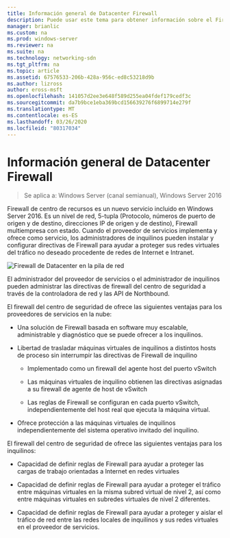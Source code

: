 ```yaml
---
title: Información general de Datacenter Firewall
description: Puede usar este tema para obtener información sobre el Firewall de centros de seguridad, que es una capa de red, números de puerto de 5-tupla (Protocolo, número de puerto de origen y destino, direcciones IP de origen y de destino), Firewall multiinquilino con estado en Windows Server 2016.
manager: brianlic
ms.custom: na
ms.prod: windows-server
ms.reviewer: na
ms.suite: na
ms.technology: networking-sdn
ms.tgt_pltfrm: na
ms.topic: article
ms.assetid: 67576533-206b-428a-956c-ed8c53218d9b
ms.author: lizross
author: eross-msft
ms.openlocfilehash: 141057d2ee3e648f589d255ea04fdef179cedf3c
ms.sourcegitcommit: da7b9bce1eba369bcd156639276f6899714e279f
ms.translationtype: MT
ms.contentlocale: es-ES
ms.lasthandoff: 03/26/2020
ms.locfileid: "80317034"
---
```

# <a name="datacenter-firewall-overview"></a>Información general de Datacenter Firewall

>Se aplica a: Windows Server (canal semianual), Windows Server 2016

Firewall de centro de recursos es un nuevo servicio incluido en Windows Server 2016. Es un nivel de red, 5-tupla (Protocolo, números de puerto de origen y de destino, direcciones IP de origen y de destino), Firewall multiempresa con estado. Cuando el proveedor de servicios implementa y ofrece como servicio, los administradores de inquilinos pueden instalar y configurar directivas de Firewall para ayudar a proteger sus redes virtuales del tráfico no deseado procedente de redes de Internet e Intranet.  
  
![Firewall de Datacenter en la pila de red](../../../media/Datacenter-Firewall-Overview/MultitenantFirewallOverview2.png)  
  
El administrador del proveedor de servicios o el administrador de inquilinos pueden administrar las directivas de firewall del centro de seguridad a través de la controladora de red y las API de Northbound.  
  
El firewall del centro de seguridad de ofrece las siguientes ventajas para los proveedores de servicios en la nube:  
  
-   Una solución de Firewall basada en software muy escalable, administrable y diagnóstico que se puede ofrecer a los inquilinos.  
  
-   Libertad de trasladar máquinas virtuales de inquilinos a distintos hosts de proceso sin interrumpir las directivas de Firewall de inquilino  
  
    -   Implementado como un firewall del agente host del puerto vSwitch  
  
    -   Las máquinas virtuales de inquilino obtienen las directivas asignadas a su firewall de agente de host de vSwitch  
  
    -   Las reglas de Firewall se configuran en cada puerto vSwitch, independientemente del host real que ejecuta la máquina virtual.  
  
-   Ofrece protección a las máquinas virtuales de inquilinos independientemente del sistema operativo invitado del inquilino.  
  
El firewall del centro de seguridad de ofrece las siguientes ventajas para los inquilinos:  
  
-   Capacidad de definir reglas de Firewall para ayudar a proteger las cargas de trabajo orientadas a Internet en redes virtuales  
  
-   Capacidad de definir reglas de Firewall para ayudar a proteger el tráfico entre máquinas virtuales en la misma subred virtual de nivel 2, así como entre máquinas virtuales en subredes virtuales de nivel 2 diferentes.  
  
-   Capacidad de definir reglas de Firewall para ayudar a proteger y aislar el tráfico de red entre las redes locales de inquilinos y sus redes virtuales en el proveedor de servicios.  
  


